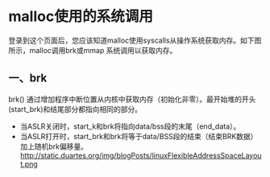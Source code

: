 # malloc使用的系统调用
登录到这个页面后，您应该知道malloc使用syscalls从操作系统获取内存。如下图所示，malloc调用brk或mmap 系统调用以获取内存。
## 一、brk
brk() 通过增加程序中断位置从内核中获取内存（初始化非零）。最开始堆的开头(start_brk)和结尾部分都指向相同的部分。
- 当ASLR关闭时，start_k和brk将指向data/bss段的末尾（end_data）。
- 当ASLR打开时，start_brk和brk将等于data/BSS段的结束（结束BRK数据）加上随机brk偏移量。
http://static.duartes.org/img/blogPosts/linuxFlexibleAddressSpaceLayout.png

